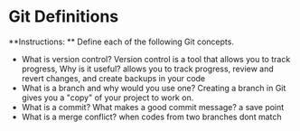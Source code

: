 # Git Definitions

**Instructions: ** Define each of the following Git concepts.

* What is version control?  Version control is a tool that allows you to track progress,  Why is it useful? allows you to track progress, review and revert changes, and create backups in your code
* What is a branch and why would you use one? Creating a branch in Git gives you a "copy" of your project to work on.
* What is a commit? What makes a good commit message? a save point
* What is a merge conflict? when codes from two branches dont match
